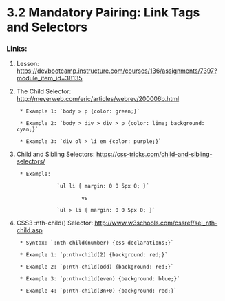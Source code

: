 # 3.2 Mandatory Pairing: Link Tags and Selectors

### Links:
1. Lesson: https://devbootcamp.instructure.com/courses/136/assignments/7397?module_item_id=38135

2. The Child Selector: http://meyerweb.com/eric/articles/webrev/200006b.html

        * Example 1: `body > p {color: green;}`

        * Example 2: `body > div > div > p {color: lime; background: cyan;}`

        * Example 3: `div ol > li em {color: purple;}`

3. Child and Sibling Selectors: https://css-tricks.com/child-and-sibling-selectors/

        * Example:

                    `ul li { margin: 0 0 5px 0; }`

                            vs
                            
                    `ul > li { margin: 0 0 5px 0; }`

4. CSS3 :nth-child() Selector: http://www.w3schools.com/cssref/sel_nth-child.asp

        * Syntax: `:nth-child(number) {css declarations;}`

        * Example 1: `p:nth-child(2) {background: red;}`

        * Example 2: `p:nth-child(odd) {background: red;}`

        * Example 3: `p:nth-child(even) {background: blue;}`

        * Example 4: `p:nth-child(3n+0) {background: red;}`
